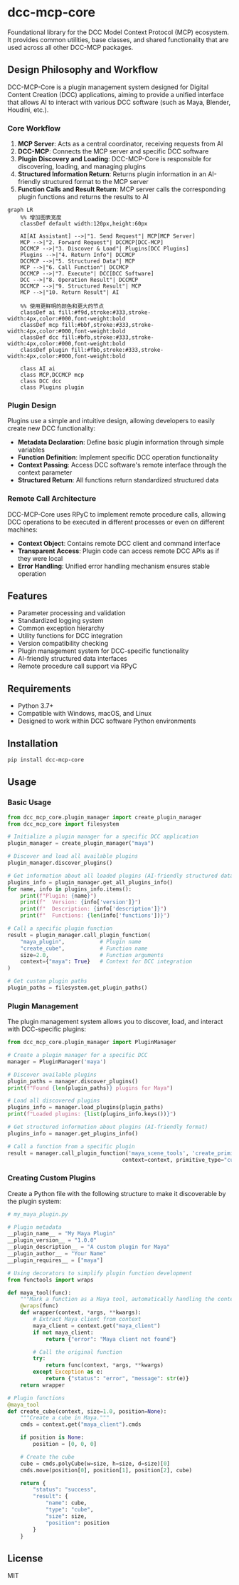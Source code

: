 # dcc-mcp-core

Foundational library for the DCC Model Context Protocol (MCP) ecosystem. It provides common utilities, base classes, and shared functionality that are used across all other DCC-MCP packages.

## Design Philosophy and Workflow

DCC-MCP-Core is a plugin management system designed for Digital Content Creation (DCC) applications, aiming to provide a unified interface that allows AI to interact with various DCC software (such as Maya, Blender, Houdini, etc.).

### Core Workflow

1. **MCP Server**: Acts as a central coordinator, receiving requests from AI
2. **DCC-MCP**: Connects the MCP server and specific DCC software
3. **Plugin Discovery and Loading**: DCC-MCP-Core is responsible for discovering, loading, and managing plugins
4. **Structured Information Return**: Returns plugin information in an AI-friendly structured format to the MCP server
5. **Function Calls and Result Return**: MCP server calls the corresponding plugin functions and returns the results to AI

```mermaid
graph LR
    %% 增加图表宽度
    classDef default width:120px,height:60px

    AI[AI Assistant] -->|"1. Send Request"| MCP[MCP Server]
    MCP -->|"2. Forward Request"| DCCMCP[DCC-MCP]
    DCCMCP -->|"3. Discover & Load"| Plugins[DCC Plugins]
    Plugins -->|"4. Return Info"| DCCMCP
    DCCMCP -->|"5. Structured Data"| MCP
    MCP -->|"6. Call Function"| DCCMCP
    DCCMCP -->|"7. Execute"| DCC[DCC Software]
    DCC -->|"8. Operation Result"| DCCMCP
    DCCMCP -->|"9. Structured Result"| MCP
    MCP -->|"10. Return Result"| AI

    %% 使用更鲜明的颜色和更大的节点
    classDef ai fill:#f9d,stroke:#333,stroke-width:4px,color:#000,font-weight:bold
    classDef mcp fill:#bbf,stroke:#333,stroke-width:4px,color:#000,font-weight:bold
    classDef dcc fill:#bfb,stroke:#333,stroke-width:4px,color:#000,font-weight:bold
    classDef plugin fill:#fbb,stroke:#333,stroke-width:4px,color:#000,font-weight:bold

    class AI ai
    class MCP,DCCMCP mcp
    class DCC dcc
    class Plugins plugin
```

### Plugin Design

Plugins use a simple and intuitive design, allowing developers to easily create new DCC functionality:

- **Metadata Declaration**: Define basic plugin information through simple variables
- **Function Definition**: Implement specific DCC operation functionality
- **Context Passing**: Access DCC software's remote interface through the context parameter
- **Structured Return**: All functions return standardized structured data

### Remote Call Architecture

DCC-MCP-Core uses RPyC to implement remote procedure calls, allowing DCC operations to be executed in different processes or even on different machines:

- **Context Object**: Contains remote DCC client and command interface
- **Transparent Access**: Plugin code can access remote DCC APIs as if they were local
- **Error Handling**: Unified error handling mechanism ensures stable operation

## Features

- Parameter processing and validation
- Standardized logging system
- Common exception hierarchy
- Utility functions for DCC integration
- Version compatibility checking
- Plugin management system for DCC-specific functionality
- AI-friendly structured data interfaces
- Remote procedure call support via RPyC

## Requirements

- Python 3.7+
- Compatible with Windows, macOS, and Linux
- Designed to work within DCC software Python environments

## Installation

```bash
pip install dcc-mcp-core
```

## Usage

### Basic Usage

```python
from dcc_mcp_core.plugin_manager import create_plugin_manager
from dcc_mcp_core import filesystem

# Initialize a plugin manager for a specific DCC application
plugin_manager = create_plugin_manager("maya")

# Discover and load all available plugins
plugin_manager.discover_plugins()

# Get information about all loaded plugins (AI-friendly structured data)
plugins_info = plugin_manager.get_all_plugins_info()
for name, info in plugins_info.items():
    print(f"Plugin: {name}")
    print(f"  Version: {info['version']}")
    print(f"  Description: {info['description']}")
    print(f"  Functions: {len(info['functions'])}")

# Call a specific plugin function
result = plugin_manager.call_plugin_function(
    "maya_plugin",           # Plugin name
    "create_cube",           # Function name
    size=2.0,                # Function arguments
    context={"maya": True}   # Context for DCC integration
)

# Get custom plugin paths
plugin_paths = filesystem.get_plugin_paths()
```

### Plugin Management

The plugin management system allows you to discover, load, and interact with DCC-specific plugins:

```python
from dcc_mcp_core.plugin_manager import PluginManager

# Create a plugin manager for a specific DCC
manager = PluginManager('maya')

# Discover available plugins
plugin_paths = manager.discover_plugins()
print(f"Found {len(plugin_paths)} plugins for Maya")

# Load all discovered plugins
plugins_info = manager.load_plugins(plugin_paths)
print(f"Loaded plugins: {list(plugins_info.keys())}")

# Get structured information about plugins (AI-friendly format)
plugins_info = manager.get_plugins_info()

# Call a function from a specific plugin
result = manager.call_plugin_function('maya_scene_tools', 'create_primitive',
                                    context=context, primitive_type="cube", size=2.0)
```

### Creating Custom Plugins

Create a Python file with the following structure to make it discoverable by the plugin system:

```python
# my_maya_plugin.py

# Plugin metadata
__plugin_name__ = "My Maya Plugin"
__plugin_version__ = "1.0.0"
__plugin_description__ = "A custom plugin for Maya"
__plugin_author__ = "Your Name"
__plugin_requires__ = ["maya"]

# Using decorators to simplify plugin function development
from functools import wraps

def maya_tool(func):
    """Mark a function as a Maya tool, automatically handling the context parameter."""
    @wraps(func)
    def wrapper(context, *args, **kwargs):
        # Extract Maya client from context
        maya_client = context.get("maya_client")
        if not maya_client:
            return {"error": "Maya client not found"}

        # Call the original function
        try:
            return func(context, *args, **kwargs)
        except Exception as e:
            return {"status": "error", "message": str(e)}
    return wrapper

# Plugin functions
@maya_tool
def create_cube(context, size=1.0, position=None):
    """Create a cube in Maya."""
    cmds = context.get("maya_client").cmds

    if position is None:
        position = [0, 0, 0]

    # Create the cube
    cube = cmds.polyCube(w=size, h=size, d=size)[0]
    cmds.move(position[0], position[1], position[2], cube)

    return {
        "status": "success",
        "result": {
            "name": cube,
            "type": "cube",
            "size": size,
            "position": position
        }
    }
```

## License

MIT
